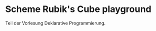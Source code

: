Scheme Rubik's Cube playground
==============================

Teil der Vorlesung Deklarative Programmierung.
